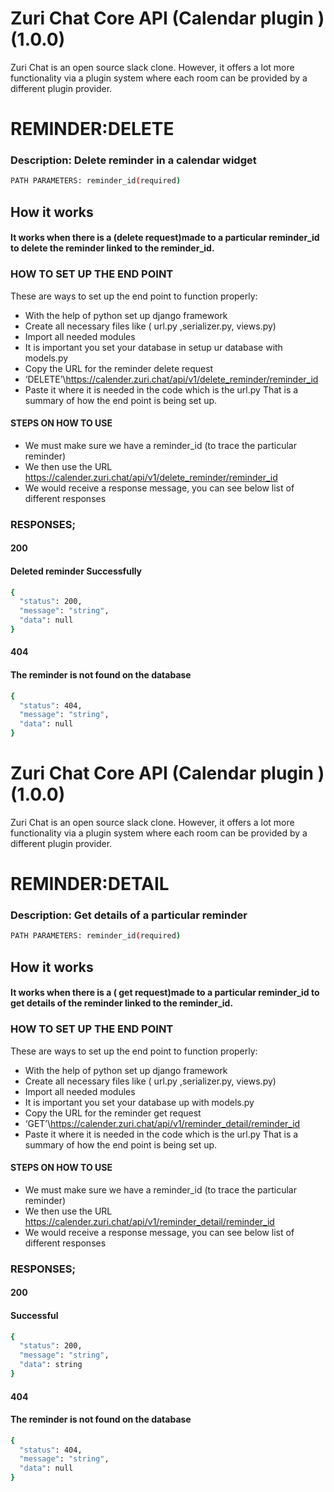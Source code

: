# Zuri Chat Core API (Calendar plugin ) (1.0.0)
Zuri Chat is an open source slack clone. However, it offers a lot more functionality via a plugin system where each room can be provided by a different plugin provider.



# REMINDER:DELETE
### Description: Delete reminder in a calendar widget
```sh
PATH PARAMETERS: reminder_id(required)
```



## How it works
####  It works when there is a (delete request)made to a particular reminder_id to delete the reminder linked to the reminder_id.

### HOW TO SET UP THE END POINT

These are ways to set up the end point to function properly:

- With the help of python set up django framework
- Create all necessary files like ( url.py  ,serializer.py, views.py)
- Import all needed modules
- It is important you set your database in setup ur database with models.py
- Copy the URL for the reminder delete request
-   ‘DELETE’\https://calender.zuri.chat/api/v1/delete_reminder/reminder_id
- Paste it where it is needed in the code which is  the url.py 
That is a summary of how the end point is being set up.


#### STEPS ON HOW TO USE 
- We must make sure we have a reminder_id (to trace the particular reminder)
-  We then use the URL 
https://calender.zuri.chat/api/v1/delete_reminder/reminder_id
- We would receive a response message, you can see below list of different  responses

### RESPONSES;
#### 200          
#### Deleted reminder Successfully

```sh
{
  "status": 200,
  "message": "string",
  "data": null
}

```


#### 404
#### The reminder is not found on the database

```sh
{
  "status": 404,
  "message": "string",
  "data": null
}

```





# Zuri Chat Core API (Calendar plugin ) (1.0.0)
Zuri Chat is an open source slack clone. However, it offers a lot more functionality via a plugin system where each room can be provided by a different plugin provider.






# REMINDER:DETAIL
### Description: Get details of a particular reminder
```sh
PATH PARAMETERS: reminder_id(required)
```



## How it works
####  It works when there is a ( get  request)made to a particular reminder_id to get details of the reminder linked to the reminder_id.

### HOW TO SET UP THE END POINT

These are ways to set up the end point to function properly:

- With the help of python set up django framework
- Create all necessary files like ( url.py  ,serializer.py, views.py)
- Import all needed modules
- It is important you set your database up with models.py
- Copy the URL for the reminder get request
-   ‘GET’\https://calender.zuri.chat/api/v1/reminder_detail/reminder_id
- Paste it where it is needed in the code which is  the url.py 
That is a summary of how the end point is being set up.


#### STEPS ON HOW TO USE 
- We must make sure we have a reminder_id (to trace the particular reminder)
-  We then use the URL 
https://calender.zuri.chat/api/v1/reminder_detail/reminder_id
- We would receive a response message, you can see below list of different  responses

### RESPONSES;
#### 200          
#### Successful

```sh
{
  "status": 200,
  "message": "string",
  "data": string
}

```


#### 404
#### The reminder is not found on the database

```sh
{
  "status": 404,
  "message": "string",
  "data": null
}

```










